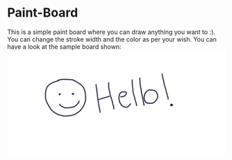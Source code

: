 # Paint-Board
This is a simple paint board where you can draw anything you want to :). You can change the stroke width and the color as per your wish. You can have a look at the sample board shown:
![Sample Board](Images/paint-board.png)
